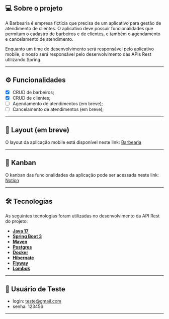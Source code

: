 ## 💻 Sobre o projeto

A Barbearia é empresa fictícia que precisa de um aplicativo para gestão de atendimento de clientes. O aplicativo deve possuir funcionalidades que permitam o cadastro de barbeiros e de clientes, e também o agendamento e cancelamento de atendimento.

Enquanto um time de desenvolvimento será responsável pelo aplicativo mobile, o nosso será responsável pelo desenvolvimento das APIs Rest utilizando Spring.

---

## ⚙️ Funcionalidades

- [x] CRUD de barbeiros;
- [x] CRUD de clientes;
- [ ] Agendamento de atendimentos (em breve);
- [ ] Cancelamento de atendimentos (em breve);

---

## 🎨 Layout (em breve)

O layout da aplicação mobile está disponível neste link: <a href="https://i.postimg.cc/brcPLbFg/cadeiras-vintage-na-barbearia.jpg">Barbearia</a>

---

## 📄 Kanban

O kanban das funcionalidades da aplicação pode ser acessada neste link: <a href="https://adriano-azevedo.notion.site/fbe80de1652a4bf59f15366335803805?v=4a94aba0b73847fbb900d330b485e924&pvs=4">Notion</a>

---

## 🛠 Tecnologias

As seguintes tecnologias foram utilizadas no desenvolvimento da API Rest do projeto:

- **[Java 17](https://www.oracle.com/java)**
- **[Spring Boot 3](https://spring.io/projects/spring-boot)**
- **[Maven](https://maven.apache.org)**
- **[Postgres](https://www.postgresql.org/)**
- **[Docker](https://www.docker.com/)**
- **[Hibernate](https://hibernate.org)**
- **[Flyway](https://flywaydb.org)**
- **[Lombok](https://projectlombok.org)**

---

## 📝 Usuário de Teste

- login: teste@gmail.com
- senha: 123456

---
